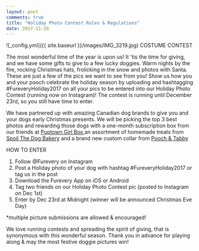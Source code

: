 ```yaml
---
layout: post
comments: true
title: "Holiday Photo Contest Rules & Regulations"
date: 2017-11-28
---
```

![_config.yml]({{ site.baseurl }}/images/IMG_3219.jpg)
COSTUME CONTEST

The most wonderful time of the year is upon us! It 'tis the time for giving, and we have some gifts to give to a few lucky doggies. Warm nights by the fire, rocking Christmas hats, frolicking in the snow and photos with Santa. These are just a few of the pics we want to see from you! Show us how you and your pooch celebrate the holiday season by uploading and hashtagging #FureveryHoliday2017 on all your pics to be entered into our Holiday Photo Contest (running now on Instagram)! The contest is running until December 23rd, so you still have time to enter. 

We have partnered up with amazing Canadian dog brands to give you and your dogs early Christmas presents. We will be picking the top 3 best photos and rewarding those dogs with a one-month subscription box from our friends at <a href="http://www.puptowngirlbox.com/">Puptown Girl Box</a>,an assortment of homemade treats from <a href="https://spoilthedogbakery.squarespace.com/">Spoil The Dog Bakery</a> and a brand new custom collar from <a href="https://www.etsy.com/ca/shop/PoochandTabby/">Pooch & Tabby</a>

HOW TO ENTER 
1. Follow @Furevery on Instagram 
2. Post a Holiday photo of your dog with hashtag #FureveryHoliday2017 or tag us in the post
3. Download the Furevery App on iOS or Android
4. Tag two friends on our Holiday Photo Contest pic (posted to Instagram on Dec 1st)
5. Enter by Dec 23rd at Midnight (winner will be announced Christmas Eve Day)

*multiple picture submissions are allowed & encouraged!

We love running contests and spreading the spirit of giving, that is synonymous with this wonderful season. Thank you in advance for playing along & may the most festive doggie pictures win! 




